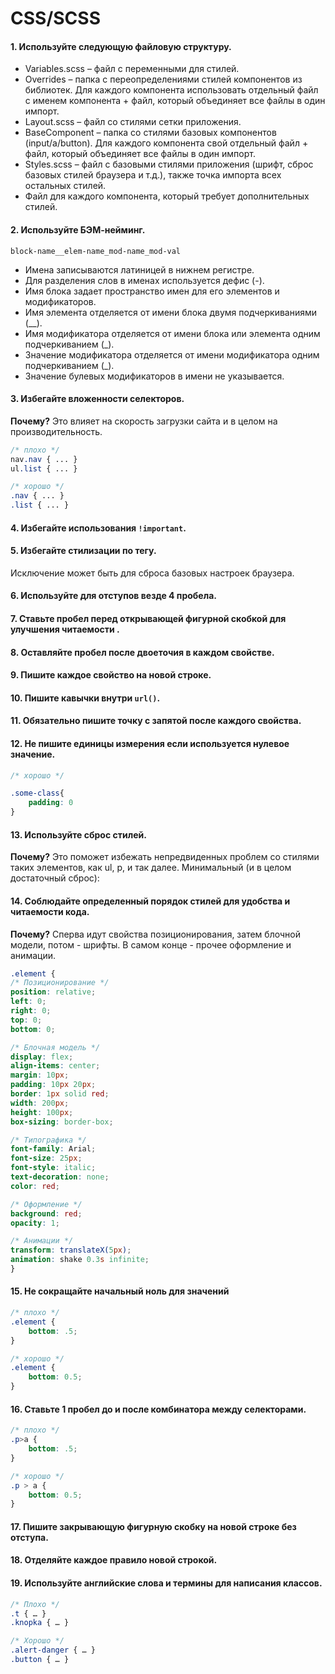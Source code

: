 # CSS/SCSS

#### 1. Используйте следующую файловую структуру.

- Variables.scss – файл с переменными для стилей.
- Overrides – папка с переопределениями стилей компонентов из библиотек. Для каждого компонента использовать отдельный файл с именем компонента + файл, который объединяет все файлы в один импорт.
- Layout.scss – файл со стилями сетки приложения.
- BaseComponent – папка со стилями базовых компонентов (input/a/button). Для каждого компонента свой отдельный файл + файл, который объединяет все файлы в один импорт.
- Styles.scss – файл с базовыми стилями приложения (шрифт, сброс базовых стилей браузера и т.д.), также точка импорта всех остальных стилей.
- Файл для каждого компонента, который требует дополнительных стилей.

#### 2. Используйте БЭМ-нейминг.

`block-name__elem-name_mod-name_mod-val`

- Имена записываются латиницей в нижнем регистре.
- Для разделения слов в именах используется дефис (-).
- Имя блока задает пространство имен для его элементов и модификаторов.
- Имя элемента отделяется от имени блока двумя подчеркиваниями (__).
- Имя модификатора отделяется от имени блока или элемента одним подчеркиванием (_).
- Значение модификатора отделяется от имени модификатора одним подчеркиванием (_).
- Значение булевых модификаторов в имени не указывается.

#### 3.  Избегайте вложенности селекторов.

**Почему?** Это влияет на скорость загрузки сайта и в целом на производительность.

```scss
/* плохо */
nav.nav { ... }
ul.list { ... }

/* хорошо */
.nav { ... }
.list { ... }
```

#### 4. Избегайте использования `!important`.

#### 5. Избегайте стилизации по тегу.

Исключение может быть для сброса базовых настроек браузера.

#### 6. Используйте для отступов везде 4 пробела.

#### 7. Ставьте пробел перед открывающей фигурной скобкой для улучшения читаемости .

#### 8. Оставляйте пробел после двоеточия в каждом свойстве.

#### 9. Пишите каждое свойство на новой строке.

#### 10. Пишите кавычки внутри `url()`.

#### 11. Обязательно пишите точку с запятой после каждого свойства.

#### 12. Не пишите единицы измерения если используется нулевое значение.

```scss
/* хорошо */

.some-class{
    padding: 0
}
```

#### 13. Используйте сброс стилей.

**Почему?** Это поможет избежать непредвиденных проблем со стилями таких элементов, как ul, p, и так далее. Минимальный (и в целом достаточный сброс):

#### 14. Соблюдайте определенный порядок стилей для удобства и читаемости кода.

**Почему?** Сперва идут свойства позиционирования, затем блочной модели, потом - шрифты. В самом конце - прочее оформление и анимации.

```scss
.element {
/* Позиционирование */
position: relative;
left: 0;
right: 0;
top: 0;
bottom: 0;

/* Блочная модель */
display: flex;
align-items: center;
margin: 10px;
padding: 10px 20px;
border: 1px solid red;
width: 200px;
height: 100px;
box-sizing: border-box;

/* Типографика */
font-family: Arial;
font-size: 25px;
font-style: italic;
text-decoration: none;
color: red;

/* Оформление */
background: red;
opacity: 1;

/* Анимации */
transform: translateX(5px);
animation: shake 0.3s infinite;
}
```

#### 15. Не сокращайте начальный ноль для значений

```scss
/* плохо */
.element {
    bottom: .5;
}

/* хорошо */
.element {
    bottom: 0.5;
}
```

#### 16. Ставьте 1 пробел до и после комбинатора между селекторами.

```scss
/* плохо */
.p>a {
    bottom: .5;
}

/* хорошо */
.p > a {
    bottom: 0.5;
}
```

#### 17. Пишите закрывающую фигурную скобку на новой строке без отступа.

#### 18. Отделяйте каждое правило новой строкой.

#### 19. Используйте английские слова и термины для написания классов.

```scss
/* Плохо */
.t { … }
.knopka { … }

/* Хорошо */
.alert-danger { … }
.button { … }
```
